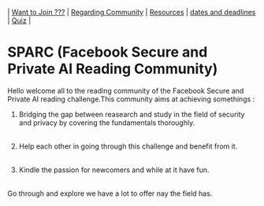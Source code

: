 | [Want to Join ???](https://docs.google.com/forms/d/e/1FAIpQLSeiI8RIMYWBAaZolKJciwv3tHDE4n0PElLYxhDBo2TBdvlgZg/viewform?usp=sf_link) | [Regarding Community](https://github.com/AceEviliano/Reading-Facebook-Secure-and-Private-AI-Scholarship/blob/master/regarding%20community.md)  |  [Resources](https://github.com/AceEviliano/Reading-Facebook-Secure-and-Private-AI-Scholarship/blob/master/Reading%20Resources.ipynb)  |  [dates and deadlines]()  | [Quiz](https://docs.google.com/forms/d/1CqD2nnmcjLunEdBqDkcG6qWZ-K3RAn9bwQ--LoBP65k/edit#responses) |


# SPARC (Facebook Secure and Private AI Reading Community)

Hello welcome all to the reading community of the Facebook Secure and Private AI reading challenge.This community aims at achieving somethings :

1. Bridging the gap between reasearch and study in the field of security and privacy by covering the fundamentals thoroughly.<br><br>

2. Help each other in going through this challenge and benefit from it.<br><br>

3. Kindle the passion for newcomers and while at it have fun.<br><br>

Go through and explore we have a lot to offer nay the field has.
